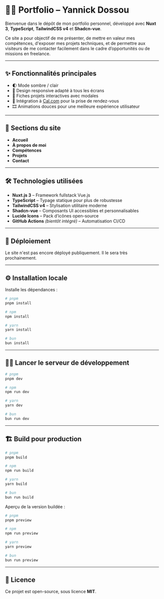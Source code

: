 # 🧑‍💻 Portfolio – Yannick Dossou

Bienvenue dans le dépôt de mon portfolio personnel, développé avec **Nuxt 3**,
**TypeScript**, **TailwindCSS v4** et **Shadcn-vue**.

Ce site a pour objectif de me présenter, de mettre en valeur mes compétences,
d'exposer mes projets techniques, et de permettre aux visiteurs de me contacter
facilement dans le cadre d’opportunités ou de missions en freelance.

---

## ✨ Fonctionnalités principales

- 🌓 Mode sombre / clair
- 📱 Design responsive adapté à tous les écrans
- 📂 Fiches projets interactives avec modales
- 🔗 Intégration à [Cal.com](https://cal.com) pour la prise de rendez-vous
- 🎞️ Animations douces pour une meilleure expérience utilisateur

---

## 🧩 Sections du site

- **Accueil**
- **À propos de moi**
- **Compétences**
- **Projets**
- **Contact**

---

## 🛠️ Technologies utilisées

- **Nuxt.js 3** – Framework fullstack Vue.js
- **TypeScript** – Typage statique pour plus de robustesse
- **TailwindCSS v4** – Stylisation utilitaire moderne
- **Shadcn-vue** – Composants UI accessibles et personnalisables
- **Lucide Icons** – Pack d’icônes open-source
- **GitHub Actions** *(bientôt intégré)* – Automatisation CI/CD

---

## 🚧 Déploiement

Le site n'est pas encore déployé publiquement. Il le sera très prochainement.

---

## ⚙️ Installation locale

Installe les dépendances :

```bash
# pnpm
pnpm install

# npm
npm install

# yarn
yarn install

# bun
bun install
```

---

## 🧑‍💻 Lancer le serveur de développement

```bash
# pnpm
pnpm dev

# npm
npm run dev

# yarn
yarn dev

# bun
bun run dev
```

---

## 🏗️ Build pour production

```bash
# pnpm
pnpm build

# npm
npm run build

# yarn
yarn build

# bun
bun run build
```

Aperçu de la version buildée :

```bash
# pnpm
pnpm preview

# npm
npm run preview

# yarn
yarn preview

# bun
bun run preview
```

---

## 📄 Licence

Ce projet est open-source, sous licence **MIT**.
